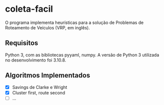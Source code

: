 # coleta-facil
O programa implementa heurísticas para a solução de Problemas de Roteamento de Veículos (VRP, em inglês).

## Requisitos
Python 3, com as bibliotecas pyyaml, numpy.
A versão de Python 3 utilizada no desenvolvimento foi 3.10.8.

## Algoritmos Implementados
- [x] Savings de Clarke e Wright
- [x] Cluster first, route second
- [ ] ...
